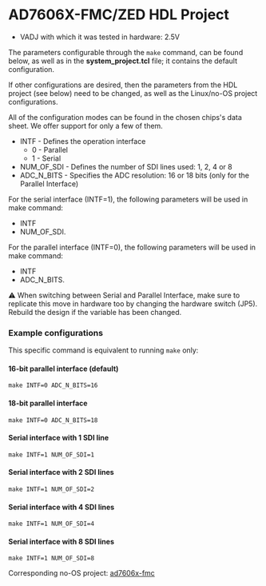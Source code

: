 <!-- no_build_example, no_dts -->

# AD7606X-FMC/ZED HDL Project

- VADJ with which it was tested in hardware: 2.5V

The parameters configurable through the `make` command, can be found below, as well as in the **system_project.tcl** file; it contains the default
configuration.

If other configurations are desired, then the parameters from the HDL project (see below) need to be changed, as well as the Linux/no-OS project configurations.

All of the configuration modes can be found in the chosen chips's data sheet. We offer support for only a few of them.

- INTF - Defines the operation interface
  - 0 - Parallel
  - 1 - Serial
- NUM_OF_SDI - Defines the number of SDI lines used: 1, 2, 4 or 8
- ADC_N_BITS - Specifies the ADC resolution: 16 or 18 bits (only for the Parallel Interface)

For the serial interface (INTF=1), the following parameters will be used in make command:
- INTF
- NUM_OF_SDI.

For the parallel interface (INTF=0), the following parameters will be used in make command:
- INTF
- ADC_N_BITS.

:warning: When switching between Serial and Parallel Interface,
make sure to replicate this move in hardware too by changing the hardware switch (JP5). Rebuild the design if the variable has been changed.

### Example configurations

This specific command is equivalent to running `make` only:

#### 16-bit parallel interface (default)

```
make INTF=0 ADC_N_BITS=16
```

#### 18-bit parallel interface

```
make INTF=0 ADC_N_BITS=18
```

#### Serial interface with 1 SDI line

```
make INTF=1 NUM_OF_SDI=1
```

#### Serial interface with 2 SDI lines

```
make INTF=1 NUM_OF_SDI=2
```

#### Serial interface with 4 SDI lines

```
make INTF=1 NUM_OF_SDI=4
```

#### Serial interface with 8 SDI lines

```
make INTF=1 NUM_OF_SDI=8
```

Corresponding no-OS project: [ad7606x-fmc](https://github.com/analogdevicesinc/no-OS/tree/main/projects/ad7606x-fmc)
